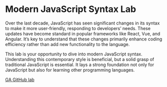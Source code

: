 # Modern JavaScript Syntax Lab

Over the last decade, JavaScript has seen significant changes in its syntax to make it more user-friendly, responding to developers’ needs. These updates have become standard in popular frameworks like React, Vue, and Angular. It’s key to understand that these changes primarily enhance coding efficiency rather than add new functionality to the language.

This lab is your opportunity to dive into modern JavaScript syntax. Understanding this contemporary style is beneficial, but a solid grasp of traditional JavaScript is essential. It lays a strong foundation not only for JavaScript but also for learning other programming languages.

[GA GitHub lab](https://pages.git.generalassemb.ly/modular-curriculum-all-courses/modern-javascript-syntax-lab/canvas-landing-pages/seb.html)
